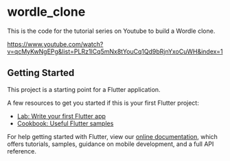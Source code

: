 # wordle_clone

This is the code for the tutorial series on Youtube to build a Wordle clone.

https://www.youtube.com/watch?v=qcMyKwNgEPg&list=PLRz1ICq5mNx8tYouCq1Qd9bRjnYxoCuWH&index=1

## Getting Started

This project is a starting point for a Flutter application.

A few resources to get you started if this is your first Flutter project:

- [Lab: Write your first Flutter app](https://flutter.dev/docs/get-started/codelab)
- [Cookbook: Useful Flutter samples](https://flutter.dev/docs/cookbook)

For help getting started with Flutter, view our
[online documentation](https://flutter.dev/docs), which offers tutorials,
samples, guidance on mobile development, and a full API reference.
